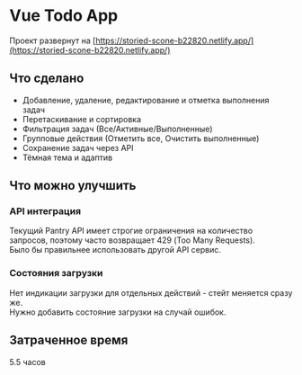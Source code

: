# Vue Todo App

Проект развернут на [https://storied-scone-b22820.netlify.app/](https://storied-scone-b22820.netlify.app/)

## Что сделано

- Добавление, удаление, редактирование и отметка выполнения задач
- Перетаскивание и сортировка
- Фильтрация задач (Все/Активные/Выполненные)
- Групповые действия (Отметить все, Очистить выполненные)
- Сохранение задач через API
- Тёмная тема и адаптив

## Что можно улучшить

### API интеграция
Текущий Pantry API имеет строгие ограничения на количество запросов, поэтому часто возвращает 429 (Too Many Requests).   
Было бы правильнее использовать другой API сервис.

### Состояния загрузки   
Нет индикации загрузки для отдельных действий - стейт меняется сразу же.   
Нужно добавить состояние загрузки на случай ошибок.

## Затраченное время
5.5 часов
